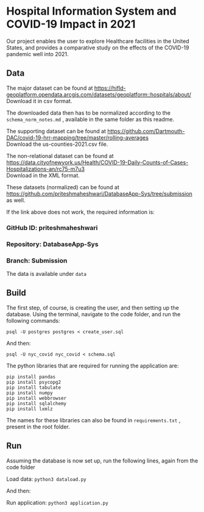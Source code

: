 # Hospital Information System and COVID-19 Impact in 2021

Our project enables the user to explore Healthcare facilities in the United States, and provides a comparative study on the effects of the COVID-19 pandemic well into 2021. 

## Data

The major dataset can be found at https://hifld-geoplatform.opendata.arcgis.com/datasets/geoplatform::hospitals/about/    
Download it in csv format.

The downloaded data then has to be normalized according to the ``` schema_norm_notes.md ``` , available in the same folder as this readme.

The supporting dataset can be found at https://github.com/Dartmouth-DAC/covid-19-hrr-mapping/tree/master/rolling-averages   
Download the us-counties-2021.csv file. 

The non-relational dataset can be found at https://data.cityofnewyork.us/Health/COVID-19-Daily-Counts-of-Cases-Hospitalizations-an/rc75-m7u3   
Download in the XML format.

These datasets (normalized) can be found at https://github.com/priteshmaheshwari/DatabaseApp-Sys/tree/submission as well.

If the link above does not work, the required information is:

### GitHub ID: priteshmaheshwari     
### Repository: DatabaseApp-Sys     
### Branch: Submission     
The data is available under ``` data ```

## Build

The first step, of course, is creating the user, and then setting up the database. Using the terminal, navigate to the  code folder, and run the following commands:

```
psql -U postgres postgres < create_user.sql
```     
And then:     
```
psql -U nyc_covid nyc_covid < schema.sql
```     
The python libraries that are required for running the application are:     
```
pip install pandas     
pip install psycopg2     
pip install tabulate     
pip install numpy     
pip install webbrowser    
pip install sqlalchemy     
pip install lxmlz     
```
The names for these libraries can also be found in ``` requirements.txt ``` , present in the root folder.


## Run

Assuming the database is now set up, run the following lines, again from the code folder       

Load data: `python3 dataload.py`

And then:     

Run application: `python3 application.py`